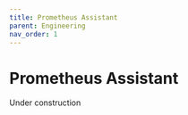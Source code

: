 ```yaml
---
title: Prometheus Assistant
parent: Engineering
nav_order: 1
---
```


# Prometheus Assistant

Under construction